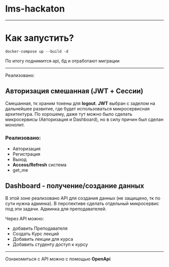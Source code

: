 # lms-hackaton

---

# Как запустить?

    docker-compose up --build -d

По итогу поднимится api, бд и отработают миграции

---

Реализовано:


## Авторизация смешанная (JWT + Сессии)
Смешанная, тк храним токены для **logout**. **JWT** выбран с заделом на дальнейшее развитие, где будет использоваться
микросервисная архитектура. По хорошему, даже тут можно было сделать микросервисы (Авторизация и Dashboard), но в силу причин
был сделан монолит.

### Реализовано:

- Авторизация
- Регистрация
- Выход
- **Access/Refresh** система
- get_me

## Dashboard - получение/создание данных
В этой зоне реализовано API для создания данных (не защищено, тк по сути нужна админка). В перспективе сделать отдельный 
микросервис под эти задачи. Админка для преподавателей. 

 Через API можно:
- добавить Преподавателя
- Создать Курс лекций
- Добавить лекции для курса
- Добавить студенту доступ к курсу
        

---

Ознакомиться с API можно с помощью **OpenApi**
